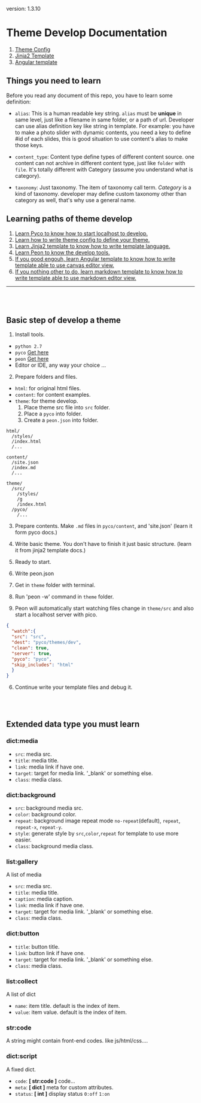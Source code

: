 version: 1.3.10

# Theme Develop Documentation

1. [Theme Config](theme_config.md)
2. [Jinja2 Template](jinja2_template.md)
3. [Angular template](angular_template.md)


## Things you need to learn

Before you read any document of this repo, you have to learn some definition:

* `alias`: This is a human readable key string. `alias` must be **unique** in same level, just like a filename in same folder, or a path of url. Developer can use alias definition key like string in template. For example: you have to make a photo slider with dynamic contents, you need a key to define #id of each slides, this is good situation to use content's alias to make those keys.

* `content_type`: Content type define types of different content source. one content can not archive in different content type, just like `folder` with `file`. It's totally different with Category (assume you understand what is category).

* `taxonomy`: Just taxonomy. The item of taxonomy call term. *Category* is a kind of taxonomy. developer may define custom taxonomy other than category as well, that's why use a general name.


## Learning paths of theme develop

1. [Learn Pyco to know how to start localhost to develop.](https://github.com/Soopro/pyco)
2. [Learn how to write theme config to define your theme.](theme_config.md)
3. [Learn Jinja2 template to know how to write template language.](jinja2_template.md)
4. [Learn Peon to know the develop tools.](https://github.com/Soopro/peon)
5. [If you good engouh, learn Angular template to know how to write template able to use canvas editor view.](angular_template.md)
5. [If you nothing other to do, learn markdown template to know how to write template able to use markdown editor view.](angular_template.md)

------------------------
<br><br>

## Basic step of develop a theme

1. Install tools.
  * `python 2.7`
  * `pyco` [Get here](https://github.com/Soopro/pyco)
  * `peon` [Get here](https://github.com/Soopro/peon)
  * Editor or IDE, any way your choice ...

2. Prepare folders and files.
  * `html`: for original html files.
  * `content`: for content examples.
  * `theme`: for theme develop.
    1. Place theme src file into `src` folder.
    2. Place a `pyco` into folder.
    3. Create a `peon.json` into folder.

  ```
  html/
    /styles/
    /index.html
    /...

  content/
    /site.json
    /index.md
    /...

  theme/
    /src/
      /styles/
      /g
      /index.html
    /pyco/
      /...
  ```

3. Prepare contents. Make `.md` files in `pyco/content`, and 'site.json' (learn it form pyco docs.)

4. Write basic theme. You don't have to finish it just basic structure. (learn it from jinja2 template docs.)

5. Ready to start.
  1. Write peon.json
  2. Get in `theme` folder with terminal.
  3. Run 'peon -w' command in `theme` folder.
  4. Peon will automatically start watching files change in `theme/src` and also start a localhost server with pico.

  ```json
  {
    "watch":{
    "src": "src",
    "dest": "pyco/themes/dev",
    "clean": true,
    "server": true,
    "pyco": "pyco",
    "skip_includes": "html"
    }
  }
  ```

6. Continue write your template files and debug it.


<br><br>

## Extended data type you must learn

### dict:media

* `src`: media src.
* `title`: media title.
* `link`: media link if have one.
* `target`: target for media link. '\_blank' or something else.
* `class`: media class.

### dict:background

* `src`: background media src.
* `color`: background color.
* `repeat`: background image repeat mode `no-repeat`(default), `repeat`, `repeat-x`, `repeat-y`.
* `style`: generate style by `src`,`color`,`repeat` for template to use more easier.
* `class`: background media class.

### list:gallery

A list of media

* `src`: media src.
* `title`: media title.
* `caption`: media caption.
* `link`: media link if have one.
* `target`: target for media link. '\_blank' or something else.
* `class`: media class.

### dict:button

* `title`: button title.
* `link`: button link if have one.
* `target`: target for media link. '\_blank' or something else.
* `class`: media class.

### list:collect

A list of dict

* `name`: item title. default is the index of item.
* `value`: item value. default is the index of item.

### str:code

A string might contain front-end codes. like js/html/css....

### dict:script

A fixed dict.

* `code`: **[ str:code ]** code...
* `meta`: **[ dict ]** meta for custom attributes.
* `status`: **[ int ]** display status `0:off` `1:on`